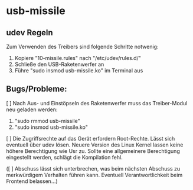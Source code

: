 # usb-missile

## udev Regeln
Zum Verwenden des Treibers sind folgende Schritte notwenig:

1. Kopiere "10-missile.rules" nach "/etc/udev/rules.d/"
2. Schließe den USB-Raketenwerfer an
3. Führe "sudo insmod usb-missile.ko" im Terminal aus 

## Bugs/Probleme: 
[ ] Nach Aus- und Einstöpseln des Raketenwerfer muss das Treiber-Modul neu geladen werden:

1. "sudo rmmod usb-missile"
2. "sudo insmod usb-missile.ko"

[ ] Die Zugriffsrechte auf das Gerät erfordern Root-Rechte. Lässt sich eventuell über udev lösen.
    Neuere Version des Linux Kernel lassen keine höhere Berechtigung wie Usr  zu. 
    Sollte eine allgemeinere Berechtigung eingestellt werden, schlägt die Kompilation fehl.

([ ] Abschuss lässt sich unterbrechen, was beim nächsten Abschuss zu merkwürdigem Verhalten führen kann. Eventuell Verantwortlichkeit beim Frontend belassen...)
